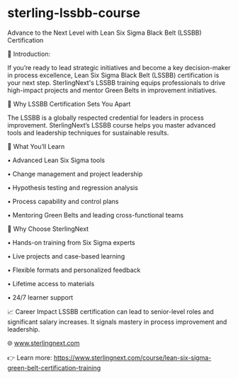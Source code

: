# sterling-lssbb-course

Advance to the Next Level with Lean Six Sigma Black Belt (LSSBB) Certification

📘 Introduction: 

If you’re ready to lead strategic initiatives and become a key decision-maker in process excellence, Lean Six Sigma Black Belt (LSSBB) certification is your next step. SterlingNext's LSSBB training equips professionals to drive high-impact projects and mentor Green Belts in improvement initiatives.

🚀 Why LSSBB Certification Sets You Apart

The LSSBB is a globally respected credential for leaders in process improvement. SterlingNext’s LSSBB course helps you master advanced tools and leadership techniques for sustainable results.

🎯 What You’ll Learn

•	Advanced Lean Six Sigma tools

•	Change management and project leadership

•	Hypothesis testing and regression analysis

•	Process capability and control plans

•	Mentoring Green Belts and leading cross-functional teams

🌟 Why Choose SterlingNext

•	Hands-on training from Six Sigma experts

•	Live projects and case-based learning

•	Flexible formats and personalized feedback

•	Lifetime access to materials

•	24/7 learner support

📈 Career Impact LSSBB certification can lead to senior-level roles and significant salary increases. It signals mastery in process improvement and leadership.

🌐 www.sterlingnext.com

👉 Learn more: https://www.sterlingnext.com/course/lean-six-sigma-green-belt-certification-training

